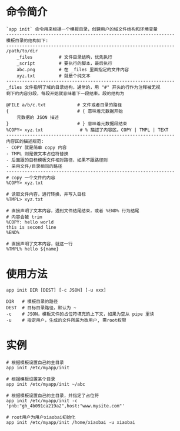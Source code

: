 # 命令简介 

    `app init` 命令用来根据一个模板目录，创建用户的域文件结构和环境变量 
    ----------------------------------------------------------------
    模板目录的结构如下:
    ----------------------------------------------------------------
    /path/to/dir
        _files          # 文件目录结构，优先执行
        _script         # 要执行的脚本，最后执行
        abc.png         # 在 _files 里面指定的文件内容
        xyz.txt         # 就是个纯文本
    ----------------------------------------------------------------
    _files 文件指明了域的目录结构，通常的，用 "#" 开头的行作为注释被无视
    剩下的内容分段，每段开始就意味着下一段结束。段的结构为
    
    @FILE a/b/c.txt            # 文件或者目录的路径
    {                          # { 意味着元数据开始
        元数据的 JSON 描述
    }                          # } 意味着元数据段结束
    %COPY> xyz.txt              # % 描述了内容区。COPY | TMPL | TEXT
    ----------------------------------------------------------------
    内容区的描述规范:
    - COPY 就是简单 copy 内容
    - TMPL 则是做文本占位符替换
    - 后面跟的目标模板文件相对路径，如果不跟路径则
    - 采用文件/目录相同的路径
    ----------------------------------------------------------------
    # copy 一个文件的内容
    %COPY> xyz.txt
    
    # 读取文件内容，进行转换，并写入目标
    %TMPL> xyz.txt
    
    # 直接声明了文本内容，遇到文件结尾结束，或者 %END% 行为结尾
    # 内容会被 trim
    %COPY: hello world
    this is second line
    %END%
    
    # 直接声明了文本内容，就这一行
    %TMPL% hello ${name}
    
    
# 使用方法

    app init DIR [DEST] [-c JSON] [-u xxx]
    
    DIR   # 模板目录的路径
    DEST  # 目标目录路径，默认为 ~
    -c    # JSON，模板文件的占位符填充的上下文，如果为空从 pipe 里读
    -u    # 指定用户，生成的文件所属为改用户, 需root权限
    
# 实例
    
    # 根据模板设置自己的主目录
    app init /etc/myapp/init  
    
    # 根据模板设置某个目录
    app init /etc/myapp/init ~/abc
    
    # 根据模板设置自己的主目录，并指定了占位符
    app init /etc/myapp/init -c  'pnb:"gh_4b091ca219a2",host:"www.mysite.com"'
    
    # root用户为用户xiaobai初始化
    app init /etc/myapp/init /home/xiaobai -u xiaobai
    
